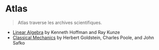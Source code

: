 # Atlas

> Atlas traverse les archives scientifiques.

- [Linear Algebra](/Linear_Algebra/main.pdf) by Kenneth Hoffman and Ray Kunze
- [Classical Mechanics](/Classical_Mechanics/main.pdf) by Herbert Goldstein, Charles Poole, and John Safko
